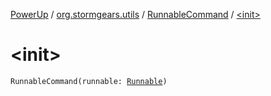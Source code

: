 [PowerUp](../../index.md) / [org.stormgears.utils](../index.md) / [RunnableCommand](index.md) / [&lt;init&gt;](./-init-.md)

# &lt;init&gt;

`RunnableCommand(runnable: `[`Runnable`](http://docs.oracle.com/javase/8/docs/api/java/lang/Runnable.html)`)`